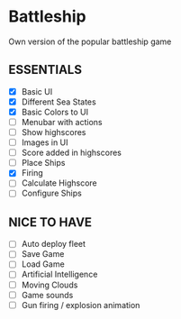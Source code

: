 # Battleship
Own version of the popular battleship game

## ESSENTIALS
- [x] Basic UI
- [x] Different Sea States
- [x] Basic Colors to UI
- [ ] Menubar with actions
- [ ] Show highscores
- [ ] Images in UI
- [ ] Score added in highscores
- [ ] Place Ships
- [x] Firing
- [ ] Calculate Highscore
- [ ] Configure Ships

## NICE TO HAVE
- [ ] Auto deploy fleet
- [ ] Save Game
- [ ] Load Game
- [ ] Artificial Intelligence
- [ ] Moving Clouds
- [ ] Game sounds
- [ ] Gun firing / explosion animation
